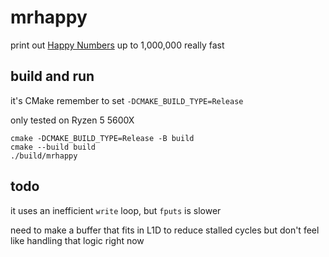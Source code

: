 # mrhappy

print out [Happy Numbers](https://en.wikipedia.org/wiki/Happy_number) up to 1,000,000 really fast

## build and run

it's CMake remember to set `-DCMAKE_BUILD_TYPE=Release`

only tested on Ryzen 5 5600X

```
cmake -DCMAKE_BUILD_TYPE=Release -B build
cmake --build build
./build/mrhappy
```

## todo

it uses an inefficient `write` loop, but `fputs` is slower

need to make a buffer that fits in L1D to reduce stalled cycles but don't feel like handling that logic right now
